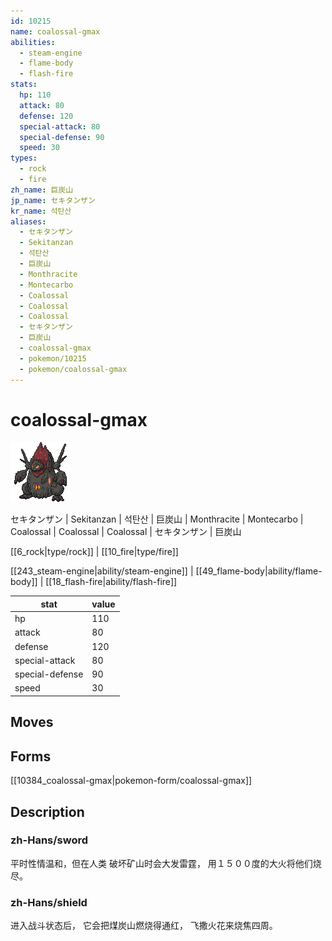 ```yaml
---
id: 10215
name: coalossal-gmax
abilities:
  - steam-engine
  - flame-body
  - flash-fire
stats:
  hp: 110
  attack: 80
  defense: 120
  special-attack: 80
  special-defense: 90
  speed: 30
types:
  - rock
  - fire
zh_name: 巨炭山
jp_name: セキタンザン
kr_name: 석탄산
aliases:
  - セキタンザン
  - Sekitanzan
  - 석탄산
  - 巨炭山
  - Monthracite
  - Montecarbo
  - Coalossal
  - Coalossal
  - Coalossal
  - セキタンザン
  - 巨炭山
  - coalossal-gmax
  - pokemon/10215
  - pokemon/coalossal-gmax
---
```

# coalossal-gmax

![](https://raw.githubusercontent.com/PokeAPI/sprites/master/sprites/pokemon/10215.png)

セキタンザン | Sekitanzan | 석탄산 | 巨炭山 | Monthracite | Montecarbo | Coalossal | Coalossal | Coalossal | セキタンザン | 巨炭山

[[6_rock|type/rock]] | [[10_fire|type/fire]]

[[243_steam-engine|ability/steam-engine]] | [[49_flame-body|ability/flame-body]] | [[18_flash-fire|ability/flash-fire]]

|stat|value|
|---|---|
|hp|110|
|attack|80|
|defense|120|
|special-attack|80|
|special-defense|90|
|speed|30|


## Moves



## Forms



[[10384_coalossal-gmax|pokemon-form/coalossal-gmax]]

## Description

### zh-Hans/sword

平时性情温和，但在人类
破坏矿山时会大发雷霆，
用１５００度的大火将他们烧尽。

### zh-Hans/shield

进入战斗状态后，
它会把煤炭山燃烧得通红，
飞撒火花来烧焦四周。

